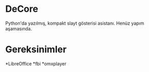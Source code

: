 # DeCore
Python'da yazılmış, kompakt slayt gösterisi asistanı.
Henüz yapım aşamasında.

# Gereksinimler
*LibreOffice
*fbi
*omxplayer
